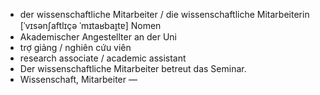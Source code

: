 - der wissenschaftliche Mitarbeiter / die wissenschaftliche Mitarbeiterin	[ˈvɪsənʃaftlɪçə ˈmɪtaʁbaɪ̯tɐ]	Nomen
- Akademischer Angestellter an der Uni
- trợ giảng / nghiên cứu viên
- research associate / academic assistant
- Der wissenschaftliche Mitarbeiter betreut das Seminar.
- Wissenschaft, Mitarbeiter	—